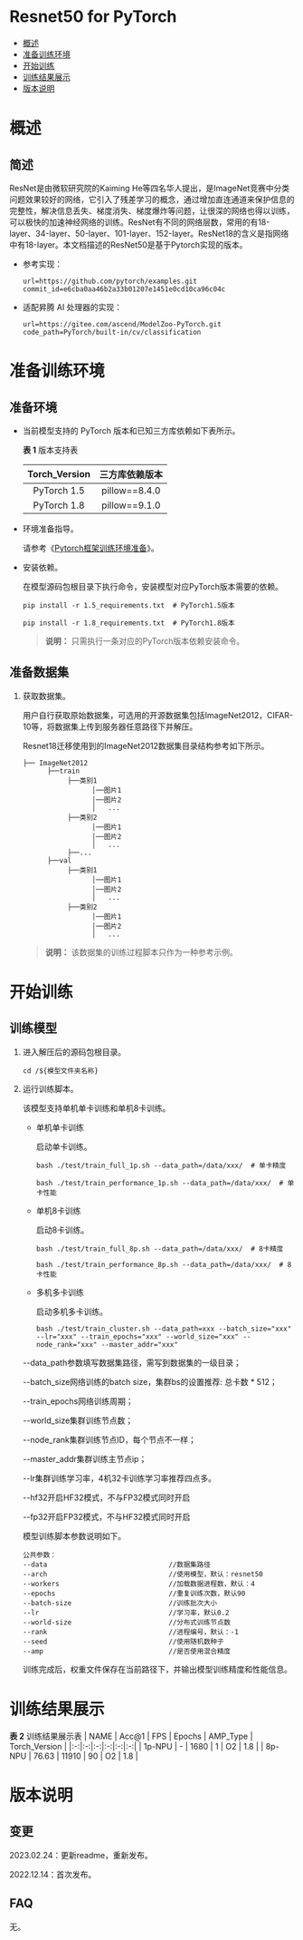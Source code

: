 # Resnet50 for PyTorch

-   [概述](概述.md)
-   [准备训练环境](准备训练环境.md)
-   [开始训练](开始训练.md)
-   [训练结果展示](训练结果展示.md)
-   [版本说明](版本说明.md)



# 概述

## 简述

ResNet是由微软研究院的Kaiming He等四名华人提出，是ImageNet竞赛中分类问题效果较好的网络，它引入了残差学习的概念，通过增加直连通道来保护信息的完整性，解决信息丢失、梯度消失、梯度爆炸等问题，让很深的网络也得以训练，可以极快的加速神经网络的训练。ResNet有不同的网络层数，常用的有18-layer、34-layer、50-layer、101-layer、152-layer。ResNet18的含义是指网络中有18-layer。本文档描述的ResNet50是基于Pytorch实现的版本。


- 参考实现：

  ```
  url=https://github.com/pytorch/examples.git
  commit_id=e6cba0aa46b2a33b01207e1451e0cd10ca96c04c
  ```

- 适配昇腾 AI 处理器的实现：

  ```
  url=https://gitee.com/ascend/ModelZoo-PyTorch.git
  code_path=PyTorch/built-in/cv/classification
  ```


# 准备训练环境

## 准备环境

- 当前模型支持的 PyTorch 版本和已知三方库依赖如下表所示。

  **表 1**  版本支持表

  | Torch_Version      | 三方库依赖版本                                 |
  | :--------: | :----------------------------------------------------------: |
  | PyTorch 1.5 | pillow==8.4.0 |
  | PyTorch 1.8 | pillow==9.1.0 |
  
- 环境准备指导。

  请参考《[Pytorch框架训练环境准备](https://www.hiascend.com/document/detail/zh/ModelZoo/pytorchframework/ptes)》。
  
- 安装依赖。

  在模型源码包根目录下执行命令，安装模型对应PyTorch版本需要的依赖。
  ```
  pip install -r 1.5_requirements.txt  # PyTorch1.5版本
  
  pip install -r 1.8_requirements.txt  # PyTorch1.8版本
  ```
  > **说明：** 
  >只需执行一条对应的PyTorch版本依赖安装命令。


## 准备数据集

1. 获取数据集。

   用户自行获取原始数据集，可选用的开源数据集包括ImageNet2012，CIFAR-10等，将数据集上传到服务器任意路径下并解压。

   Resnet18迁移使用到的ImageNet2012数据集目录结构参考如下所示。

   ```
   ├── ImageNet2012
         ├──train
              ├──类别1
                    │──图片1
                    │──图片2
                    │   ...       
              ├──类别2
                    │──图片1
                    │──图片2
                    │   ...   
              ├──...                     
         ├──val  
              ├──类别1
                    │──图片1
                    │──图片2
                    │   ...       
              ├──类别2
                    │──图片1
                    │──图片2
                    │   ...              
   ```

   > **说明：** 
   >该数据集的训练过程脚本只作为一种参考示例。


# 开始训练

## 训练模型

1. 进入解压后的源码包根目录。

   ```
   cd /${模型文件夹名称}
   ```

2. 运行训练脚本。

   该模型支持单机单卡训练和单机8卡训练。

   - 单机单卡训练

     启动单卡训练。

     ```
     bash ./test/train_full_1p.sh --data_path=/data/xxx/  # 单卡精度
     
     bash ./test/train_performance_1p.sh --data_path=/data/xxx/  # 单卡性能
     ```

   - 单机8卡训练

     启动8卡训练。

     ```
     bash ./test/train_full_8p.sh --data_path=/data/xxx/  # 8卡精度
     
     bash ./test/train_performance_8p.sh --data_path=/data/xxx/  # 8卡性能
     ```

   - 多机多卡训练

     启动多机多卡训练。

     ```
     bash ./test/train_cluster.sh --data_path=xxx --batch_size="xxx" --lr="xxx" --train_epochs="xxx" --world_size="xxx" --node_rank="xxx" --master_addr="xxx"
     ```

   --data_path参数填写数据集路径，需写到数据集的一级目录；
   
   --batch_size网络训练的batch size，集群bs的设置推荐: 总卡数 * 512；
   
   --train_epochs网络训练周期；
   
   --world_size集群训练节点数；
   
   --node_rank集群训练节点ID，每个节点不一样；
   
   --master_addr集群训练主节点ip；
   
   --lr集群训练学习率，4机32卡训练学习率推荐四点多。

   --hf32开启HF32模式，不与FP32模式同时开启

   --fp32开启FP32模式，不与HF32模式同时开启

   模型训练脚本参数说明如下。

   ```
   公共参数：
   --data                              //数据集路径
   --arch                              //使用模型，默认：resnet50
   --workers                           //加载数据进程数，默认：4
   --epochs                            //重复训练次数，默认90
   --batch-size                        //训练批次大小
   --lr                                //学习率，默认0.2
   --world-size                        //分布式训练节点数
   --rank                              //进程编号，默认：-1
   --seed                              //使用随机数种子
   --amp                               //是否使用混合精度
   ```
   训练完成后，权重文件保存在当前路径下，并输出模型训练精度和性能信息。

# 训练结果展示

**表 2**  训练结果展示表
| NAME  | Acc@1  | FPS  | Epochs  | AMP_Type  | Torch_Version |
|:-:|:-:|:-:|:-:|:-:|:-:|
| 1p-NPU  | - | 1680  | 1 | O2  | 1.8  |
| 8p-NPU   | 76.63  | 11910  | 90  | O2  | 1.8  |


# 版本说明

## 变更

2023.02.24：更新readme，重新发布。

2022.12.14：首次发布。

## FAQ

无。
